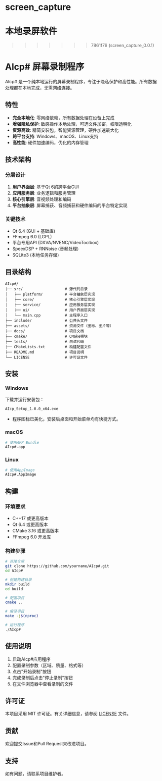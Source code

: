 # screen_capture
本地录屏软件
=======
>>>>>>> 7861f79 (screen_capture_0.0.1)
# AIcp# 屏幕录制程序

AIcp# 是一个纯本地运行的屏幕录制程序，专注于隐私保护和高性能。所有数据处理都在本地完成，无需网络连接。

## 特性

- **完全本地化**: 零网络依赖，所有数据处理在设备上完成
- **增强隐私保护**: 敏感操作本地处理，可选文件加密，权限透明化
- **资源高效**: 精简安装包，智能资源管理，硬件加速最大化
- **跨平台支持**: Windows、macOS、Linux支持
- **高性能**: 硬件加速编码，优化的内存管理

## 技术架构

### 分层设计

1. **用户界面层**: 基于Qt 6的跨平台GUI
2. **应用服务层**: 业务逻辑和服务管理
3. **核心引擎层**: 音视频处理和编码
4. **平台抽象层**: 屏幕捕获、音频捕获和硬件编码的平台特定实现

### 关键技术

- Qt 6.4 (GUI + 基础库)
- FFmpeg 6.0 (LGPL)
- 平台专用API (DXVA/NVENC/VideoToolbox)
- SpeexDSP + RNNoise (音频处理)
- SQLite3 (本地任务存储)

## 目录结构

```
AIcp#/
├── src/                   # 源代码目录
│   ├── platform/          # 平台抽象层实现
│   ├── core/              # 核心引擎层实现
│   ├── service/           # 应用服务层实现
│   ├── ui/                # 用户界面层实现
│   └── main.cpp           # 主程序入口
├── include/               # 公共头文件
├── assets/                # 资源文件（图标、图片等）
├── docs/                  # 项目文档
├── cmake/                 # CMake模块
├── tests/                 # 测试代码
├── CMakeLists.txt         # 构建配置文件
├── README.md              # 项目说明
└── LICENSE                # 许可证文件
```

## 安装

### Windows

下载并运行安装包：

```bash
AIcp_Setup_1.0.0_x64.exe
```

- 程序图标已美化，安装后桌面和开始菜单均有快捷方式。

### macOS

```bash
# 使用APP Bundle
AIcp#.app
```

### Linux

```bash
# 使用AppImage
AIcp#.AppImage
```

## 构建

### 环境要求

- C++17 或更高版本
- Qt 6.4 或更高版本
- CMake 3.16 或更高版本
- FFmpeg 6.0 开发库

### 构建步骤

```bash
# 克隆仓库
git clone https://github.com/yourname/AIcp#.git
cd AIcp#

# 创建构建目录
mkdir build
cd build

# 配置项目
cmake ..

# 编译项目
make -j$(nproc)

# 运行程序
./AIcp#
```

## 使用说明

1. 启动AIcp#应用程序
2. 配置录制参数（区域、质量、格式等）
3. 点击"开始录制"按钮
4. 完成录制后点击"停止录制"按钮
5. 在文件浏览器中查看录制的文件

## 许可证

本项目采用 MIT 许可证。有关详细信息，请参阅 [LICENSE](LICENSE) 文件。

## 贡献

欢迎提交Issue和Pull Request来改进项目。

## 支持

如有问题，请联系项目维护者。
